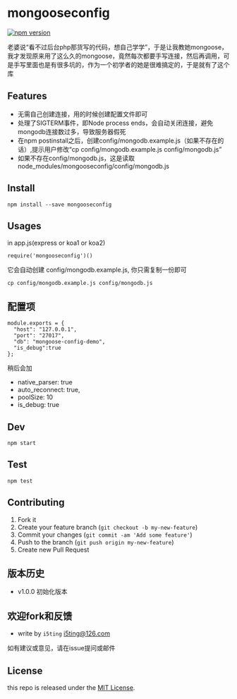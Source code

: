 # mongooseconfig

[![npm version](https://badge.fury.io/js/mongooseconfig.svg)](http://badge.fury.io/js/mongooseconfig)

老婆说“看不过后台php那货写的代码，想自己学学”，于是让我教她mongoose，我才发现原来用了这么久的mongoose，竟然每次都要手写连接，然后再调用，可是手写里面也是有很多坑的，作为一个初学者的她是很难搞定的，于是就有了这个库

## Features

- 无需自己创建连接，用的时候创建配置文件即可
- 处理了SIGTERM事件，即Node process ends，会自动关闭连接，避免mongodb连接数过多，导致服务器假死
- 在npm postinstall之后，创建config/mongodb.example.js（如果不存在的话）,提示用户修改“cp config/mongodb.example.js config/mongodb.js”
- 如果不存在config/mongodb.js，这是读取node_modules/mongooseconfig/config/mongodb.js


## Install

```
npm install --save mongooseconfig
```

## Usages

in app.js(express or koa1 or koa2)

```
require('mongooseconfig')()
```

它会自动创建 config/mongodb.example.js, 你只需复制一份即可

```
cp config/mongodb.example.js config/mongodb.js
```

## 配置项

```
module.exports = {
  "host": "127.0.0.1",
  "port": "27017",
  "db": "mongoose-config-demo",
  "is_debug":true
};
```

稍后会加

- native_parser: true
- auto_reconnect: true,
- poolSize: 10
- is_debug: true

## Dev

```
npm start
```

## Test

```
npm test
```


## Contributing

1. Fork it
2. Create your feature branch (`git checkout -b my-new-feature`)
3. Commit your changes (`git commit -am 'Add some feature'`)
4. Push to the branch (`git push origin my-new-feature`)
5. Create new Pull Request

## 版本历史

- v1.0.0 初始化版本

## 欢迎fork和反馈

- write by `i5ting` i5ting@126.com

如有建议或意见，请在issue提问或邮件

## License

this repo is released under the [MIT
License](http://www.opensource.org/licenses/MIT).

